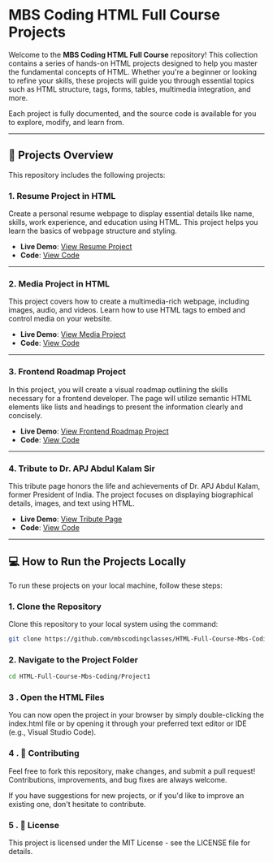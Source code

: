 # MBS Coding HTML Full Course Projects

Welcome to the **MBS Coding HTML Full Course** repository! This collection contains a series of hands-on HTML projects designed to help you master the fundamental concepts of HTML. Whether you're a beginner or looking to refine your skills, these projects will guide you through essential topics such as HTML structure, tags, forms, tables, multimedia integration, and more.

Each project is fully documented, and the source code is available for you to explore, modify, and learn from.

---

## 📂 Projects Overview

This repository includes the following projects:

### 1. **Resume Project in HTML**  
Create a personal resume webpage to display essential details like name, skills, work experience, and education using HTML. This project helps you learn the basics of webpage structure and styling.

- **Live Demo**: [View Resume Project](https://resumeprojectinhtmlmbscoding.netlify.app/)
- **Code**: [View Code](https://github.com/mbscodingclasses/HTML-Full-Course-Mbs-Coding/tree/main/Project1)

---

### 2. **Media Project in HTML**  
This project covers how to create a multimedia-rich webpage, including images, audio, and videos. Learn how to use HTML tags to embed and control media on your website.

- **Live Demo**: [View Media Project](https://mediaprojectbymbscoding.netlify.app/)
- **Code**: [View Code](https://github.com/mbscodingclasses/HTML-Full-Course-Mbs-Coding/tree/main/Project2/Media%20Project)

---

### 3. **Frontend Roadmap Project**  
In this project, you will create a visual roadmap outlining the skills necessary for a frontend developer. The page will utilize semantic HTML elements like lists and headings to present the information clearly and concisely.

- **Live Demo**: [View Frontend Roadmap Project](https://frontendroadmaphtmlprojectbymbscoding.netlify.app/)
- **Code**: [View Code](https://github.com/mbscodingclasses/HTML-Full-Course-Mbs-Coding/tree/main/Project3)

---

### 4. **Tribute to Dr. APJ Abdul Kalam Sir**  
This tribute page honors the life and achievements of Dr. APJ Abdul Kalam, former President of India. The project focuses on displaying biographical details, images, and text using HTML.

- **Live Demo**: [View Tribute Page](https://tributetoapjabdulkalambymbscoding.netlify.app/)
- **Code**: [View Code](https://github.com/mbscodingclasses/HTML-Full-Course-Mbs-Coding/tree/main/Project4)

---

## 💻 How to Run the Projects Locally

To run these projects on your local machine, follow these steps:

### 1. **Clone the Repository**  
Clone this repository to your local system using the command:

```bash
git clone https://github.com/mbscodingclasses/HTML-Full-Course-Mbs-Coding.git
```



### 2. Navigate to the Project Folder

```bash
cd HTML-Full-Course-Mbs-Coding/Project1
```


### 3 . Open the HTML Files 

You can now open the project in your browser by simply double-clicking the index.html file or by opening it through your preferred text editor or IDE (e.g., Visual Studio Code).

### 4 .  🚀 Contributing
Feel free to fork this repository, make changes, and submit a pull request! Contributions, improvements, and bug fixes are always welcome.

If you have suggestions for new projects, or if you'd like to improve an existing one, don't hesitate to contribute.

### 5 . 📝 License

This project is licensed under the MIT License - see the LICENSE file for details.



